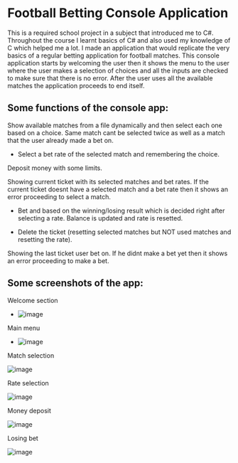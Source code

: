 # Football Betting Console Application
This is a required school project in a subject that introduced me to C#. Throughout the course I learnt basics of C# and also used my knowledge of C which helped me a lot. I made an application that would replicate the very basics of a regular betting application for football matches. This console application starts by welcoming the user then it shows the menu to the user where the user makes a selection of choices and all the inputs are checked to make sure that there is no error. After the user uses all the available matches the application proceeds to end itself.


<h2>Some functions of the console app:</h2>

  Show available matches from a file dynamically and then select each one based on a choice. Same match cant be selected twice as well as a match that the user already made a bet on.
  
   - Select a bet rate of the selected match and remembering the choice.
  
  Deposit money with some limits.

  Showing current ticket with its selected matches and bet rates. If the current ticket doesnt have a selected match and a bet rate then it shows an error proceeding to select a match.
  
   - Bet and based on the winning/losing result which is decided right after selecting a rate. Balance is updated and rate is resetted.
          
   - Delete the ticket (resetting selected matches but NOT used matches and resetting the rate).
          
  Showing the last ticket user bet on. If he didnt make a bet yet then it shows an error proceeding to make a bet.


<h2>Some screenshots of the app:</h2>


Welcome section

 - ![image](https://github.com/hieungtom/football_bet_console_app/assets/144620197/cf8df758-568d-4dc8-aeee-0aeb0d13da0b)


Main menu

 - ![image](https://github.com/hieungtom/football_bet_console_app/assets/144620197/cd867698-76c5-43c1-95a0-8c889d126d1c)


Match selection

![image](https://github.com/hieungtom/football_bet_console_app/assets/144620197/b9b9743a-af14-45a8-b46e-2afc1218130c)

Rate selection

![image](https://github.com/hieungtom/football_bet_console_app/assets/144620197/0b8f6f4e-592f-4c60-8395-7b6936ffd54b)

Money deposit

![image](https://github.com/hieungtom/football_bet_console_app/assets/144620197/f52fb709-4718-405a-b764-9003d1f377ef)

Losing bet

![image](https://github.com/hieungtom/football_bet_console_app/assets/144620197/aa63a3c6-0333-490b-9f51-3288326251f2)
